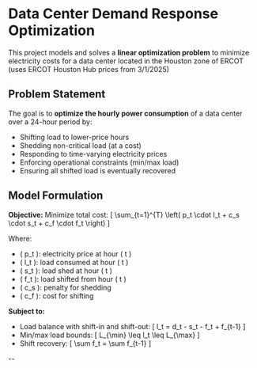 # Data Center Demand Response Optimization

This project models and solves a **linear optimization problem** to minimize electricity costs for a data center located in the Houston zone of ERCOT (uses ERCOT Houston Hub prices from 3/1/2025)


## Problem Statement

The goal is to **optimize the hourly power consumption** of a data center over a 24-hour period by:

- Shifting load to lower-price hours  
- Shedding non-critical load (at a cost)  
- Responding to time-varying electricity prices  
- Enforcing operational constraints (min/max load)  
- Ensuring all shifted load is eventually recovered


## Model Formulation

**Objective:**
Minimize total cost:
\[
\sum_{t=1}^{T} \left( p_t \cdot l_t + c_s \cdot s_t + c_f \cdot f_t \right)
\]

Where:
- \( p_t \): electricity price at hour \( t \)  
- \( l_t \): load consumed at hour \( t \)  
- \( s_t \): load shed at hour \( t \)  
- \( f_t \): load shifted from hour \( t \)  
- \( c_s \): penalty for shedding  
- \( c_f \): cost for shifting  

**Subject to:**
- Load balance with shift-in and shift-out:
  \[
  l_t = d_t - s_t - f_t + f_{t-1}
  \]
- Min/max load bounds:
  \[
  L_{\min} \leq l_t \leq L_{\max}
  \]
- Shift recovery:
  \[
  \sum f_t = \sum f_{t-1}
  \]

-- 

